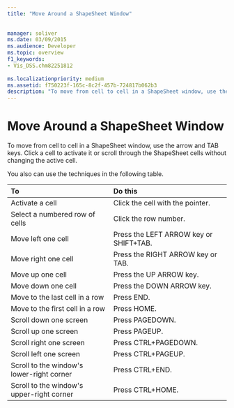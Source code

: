 ```yaml
---
title: "Move Around a ShapeSheet Window"
 
 
manager: soliver
ms.date: 03/09/2015
ms.audience: Developer
ms.topic: overview
f1_keywords:
- Vis_DSS.chm82251812
 
ms.localizationpriority: medium
ms.assetid: f750223f-165c-8c2f-457b-724817b062b3
description: "To move from cell to cell in a ShapeSheet window, use the arrow and TAB keys. Click a cell to activate it or scroll through the ShapeSheet cells without changing the active cell."
---
```


# Move Around a ShapeSheet Window

To move from cell to cell in a ShapeSheet window, use the arrow and TAB keys. Click a cell to activate it or scroll through the ShapeSheet cells without changing the active cell.
  
You also can use the techniques in the following table.
  
|**To**|**Do this**|
|:-----|:-----|
| Activate a cell  <br/> | Click the cell with the pointer.  <br/> |
| Select a numbered row of cells  <br/> | Click the row number.  <br/> |
| Move left one cell  <br/> | Press the LEFT ARROW key or SHIFT+TAB.  <br/> |
| Move right one cell  <br/> | Press the RIGHT ARROW key or TAB.  <br/> |
| Move up one cell  <br/> | Press the UP ARROW key.  <br/> |
| Move down one cell  <br/> | Press the DOWN ARROW key.  <br/> |
| Move to the last cell in a row  <br/> | Press END.  <br/> |
| Move to the first cell in a row  <br/> | Press HOME.  <br/> |
| Scroll down one screen  <br/> | Press PAGEDOWN.  <br/> |
| Scroll up one screen  <br/> | Press PAGEUP.  <br/> |
| Scroll right one screen  <br/> | Press CTRL+PAGEDOWN.  <br/> |
| Scroll left one screen  <br/> | Press CTRL+PAGEUP.  <br/> |
| Scroll to the window's lower-right corner  <br/> | Press CTRL+END.  <br/> |
| Scroll to the window's upper-right corner  <br/> | Press CTRL+HOME.  <br/> |
   

